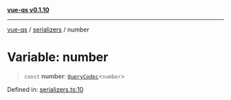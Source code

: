 [**vue-qs v0.1.10**](../../../../README.md)

***

[vue-qs](../../../../README.md) / [serializers](../README.md) / number

# Variable: number

> `const` **number**: [`QueryCodec`](../../../../type-aliases/QueryCodec.md)\<`number`\>

Defined in: [serializers.ts:10](https://github.com/iamsomraj/vue-qs/blob/f0c3b00cd958e5a3adba94ae66926daf711f0fdf/src/serializers.ts#L10)
